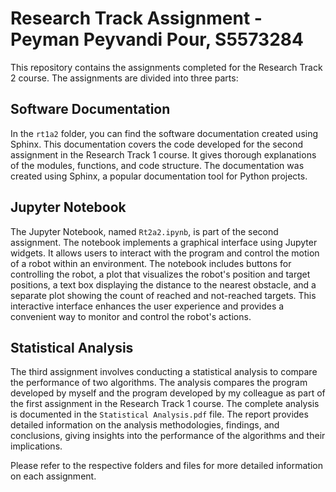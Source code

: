 # Research Track Assignment - Peyman Peyvandi Pour, S5573284

This repository contains the assignments completed for the Research Track 2 course. The assignments are divided into three parts:

## Software Documentation

In the `rt1a2` folder, you can find the software documentation created using Sphinx. This documentation covers the code developed for the second assignment in the Research Track 1 course. It gives thorough explanations of the modules, functions, and code structure. The documentation was created using Sphinx, a popular documentation tool for Python projects.

## Jupyter Notebook

The Jupyter Notebook, named `Rt2a2.ipynb`, is part of the second assignment. The notebook implements a graphical interface using Jupyter widgets. It allows users to interact with the program and control the motion of a robot within an environment. The notebook includes buttons for controlling the robot, a plot that visualizes the robot's position and target positions, a text box displaying the distance to the nearest obstacle, and a separate plot showing the count of reached and not-reached targets. This interactive interface enhances the user experience and provides a convenient way to monitor and control the robot's actions.

## Statistical Analysis

The third assignment involves conducting a statistical analysis to compare the performance of two algorithms. The analysis compares the program developed by myself and the program developed by my colleague as part of the first assignment in the Research Track 1 course. The complete analysis is documented in the `Statistical Analysis.pdf` file. The report provides detailed information on the analysis methodologies, findings, and conclusions, giving insights into the performance of the algorithms and their implications.

Please refer to the respective folders and files for more detailed information on each assignment.
